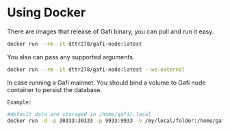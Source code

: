 # Using Docker

There are images that release of Gafi binary, you can pull and run it easy.

```bash
docker run --rm -it dttr278/gafi-node:latest
```

You also can pass any supported arguments.
```bash
docker run --rm -it dttr278/gafi-node:latest --ws-external
```

In case running a Gafi mainnet. You should bind a volume to Gafi node container to persist the database.

`Example:`
```bash
#default data are storaged in /home/gafi/.local 
docker run -d -p 30333:30333 -p 9933:9933 -v /my/local/folder:/home/gafi/.local dttr278/gafi-node:latest 
```